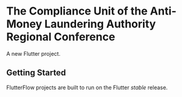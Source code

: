 # The Compliance Unit of the Anti-Money Laundering Authority Regional Conference

A new Flutter project.

## Getting Started

FlutterFlow projects are built to run on the Flutter _stable_ release.
